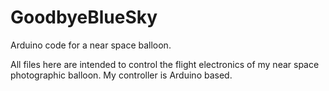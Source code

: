 # GoodbyeBlueSky
Arduino code for a near space balloon.

All files here are intended to control the flight electronics of my near space photographic balloon.  My controller is Arduino based.
